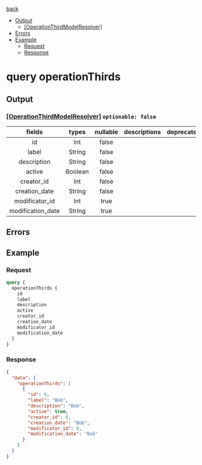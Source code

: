 [back](../tableOfContent.md)
* [Output](#output)
  * [[OperationThirdModelResolver]](#[operationthirdmodelresolver]-optionable-false)
* [Errors](#errors)
* [Example](#example)
  * [Request](#request)
  * [Response](#response)

# query operationThirds
 
## Output
### [[OperationThirdModelResolver]](../assets/types/operationthirdmodelresolver.md) `optionable: false`
| fields |types |nullable |descriptions |deprecated |
| :----:  |:---:  |:--------:  |:----------:  |:--------:  |
| id |Int |false | | |
| label |String |false | | |
| description |String |false | | |
| active |Boolean |false | | |
| creator_id |Int |false | | |
| creation_date |String |false | | |
| modificator_id |Int |true | | |
| modification_date |String |true | | 

## Errors
## Example
### Request
```graphql
query {
  operationThirds {
    id
    label
    description
    active
    creator_id
    creation_date
    modificator_id
    modification_date
  }
}
```
### Response
```json
{
  "data": {
    "operationThirds": [
      {
        "id": 0,
        "label": "Bob",
        "description": "Bob",
        "active": true,
        "creator_id": 0,
        "creation_date": "Bob",
        "modificator_id": 0,
        "modification_date": "Bob"
      }
    ]
  }
}
```